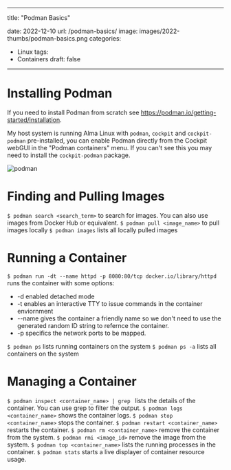 ---
title: "Podman Basics"

date: 2022-12-10
url: /podman-basics/
image: images/2022-thumbs/podman-basics.png
categories:
  - Linux
tags:
  - Containers
draft: false
-----

# Installing Podman
If you need to install Podman from scratch see https://podman.io/getting-started/installation.

My host system is running Alma Linux with `podman`, `cockpit` and `cockpit-podman` pre-installed, you can enable Podman directly from the Cockpit webGUI in the "Podman containers" menu. If you can't see this you may need to install the `cockpit-podman` package.

![podman](/images/2022/podman.png)


# Finding and Pulling Images
`$ podman search <search_term>` to search for images. You can also use images from Docker Hub or equivalent.
`$ podman pull <image_name>` to pull images locally
`$ podman images` lists all locally pulled images

# Running a Container
`$ podman run -dt --name httpd -p 8080:80/tcp docker.io/library/httpd` runs the container with some options:
* -d enabled detached mode
* -t enables an interactive TTY to issue commands in the container enviornment
* --name gives the container a friendly name so we don't need to use the generated random ID string to refernce the container.
* -p specifics the network ports to be mapped.

`$ podman ps` lists running containers on the system
`$ podman ps -a` lists all containers on the system

# Managing a Container
`$ podman inspect <container_name> | grep ` lists the details of the container. You can use grep to filter the output.
`$ podman logs <container_name>` shows the container logs.
`$ podman stop <container_name>` stops the container.
`$ podman restart <container_name>` restarts the container.
`$ podman rm <container_name>` remove the container from the system.
`$ podman rmi <image_id>` remove the image from the system.
`$ podman top <container_name>` lists the running processes in the container.
`$ podman stats` starts a live displayer of container resource usage.

